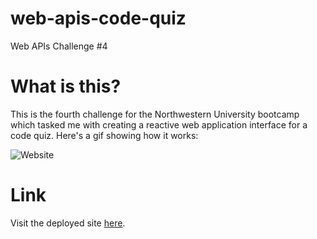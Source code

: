# web-apis-code-quiz
Web APIs Challenge #4

# What is this?

This is the fourth challenge for the Northwestern University bootcamp which tasked me with creating a reactive web application interface for a code quiz. Here's a gif showing how it works:

![Website](https://owo.whats-th.is/AWNS3Bx.gif)

# Link

Visit the deployed site [here](https://shengaero.github.io/web-apis-code-quiz/).
